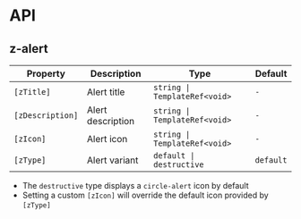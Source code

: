 # API

## z-alert

| Property         | Description       | Type                          | Default   |
| ---------------- | ----------------- | ----------------------------- | --------- |
| `[zTitle]`       | Alert title       | `string \| TemplateRef<void>` | `-`       |
| `[zDescription]` | Alert description | `string \| TemplateRef<void>` | `-`       |
| `[zIcon]`        | Alert icon        | `string \| TemplateRef<void>` | `-`       |
| `[zType]`        | Alert variant     | `default \| destructive`      | `default` |

- The `destructive` type displays a `circle-alert` icon by default
- Setting a custom `[zIcon]` will override the default icon provided by `[zType]`
